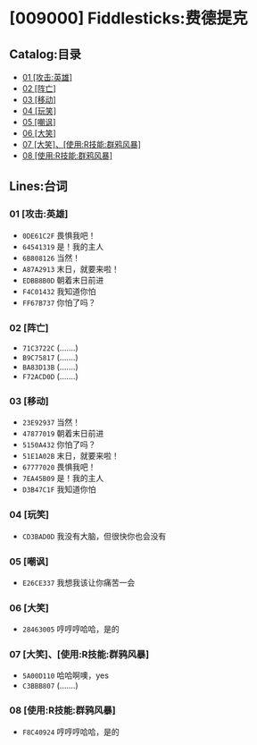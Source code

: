 # [009000] Fiddlesticks:费德提克
## Catalog:目录
* [01 [攻击:英雄]](#01-攻击英雄)
* [02 [阵亡]](#02-阵亡)
* [03 [移动]](#03-移动)
* [04 [玩笑]](#04-玩笑)
* [05 [嘲讽]](#05-嘲讽)
* [06 [大笑]](#06-大笑)
* [07 [大笑]、[使用:R技能:群鸦风暴]](#07-大笑使用R技能群鸦风暴)
* [08 [使用:R技能:群鸦风暴]](#08-使用R技能群鸦风暴)
## Lines:台词
### **01 [攻击:英雄]**
- `0DE61C2F` 畏惧我吧！
- `64541319` 是！我的主人
- `6B808126` 当然！
- `A87A2913` 末日，就要来啦！
- `EDBB8B0D` 朝着末日前进
- `F4C01432` 我知道你怕
- `FF67B737` 你怕了吗？

### **02 [阵亡]**
- `71C3722C` (.......)
- `B9C75817` (.......)
- `BA83D13B` (.......)
- `F72ACD0D` (.......)

### **03 [移动]**
- `23E92937` 当然！
- `47877019` 朝着末日前进
- `5150A432` 你怕了吗？
- `51E1A02B` 末日，就要来啦！
- `67777020` 畏惧我吧！
- `7EA45B09` 是！我的主人
- `D3B47C1F` 我知道你怕

### **04 [玩笑]**
- `CD3BAD0D` 我没有大脑，但很快你也会没有

### **05 [嘲讽]**
- `E26CE337` 我想我该让你痛苦一会

### **06 [大笑]**
- `28463005` 哼哼哼哈哈，是的

### **07 [大笑]、[使用:R技能:群鸦风暴]**
- `5A00D110` 哈哈啊噢，yes
- `C3BBB807` (.......)

### **08 [使用:R技能:群鸦风暴]**
- `F8C40924` 哼哼哼哈哈，是的